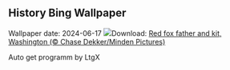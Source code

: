 ## History Bing Wallpaper
Wallpaper date: 2024-06-17
![](https://www.bing.com/th?id=OHR.RedFoxDad_EN-US9773161483_UHD.jpg&w=1000)Download: [Red fox father and kit, Washington (© Chase Dekker/Minden Pictures)](https://www.bing.com/th?id=OHR.RedFoxDad_EN-US9773161483_UHD.jpg)

Auto get programm by LtgX
